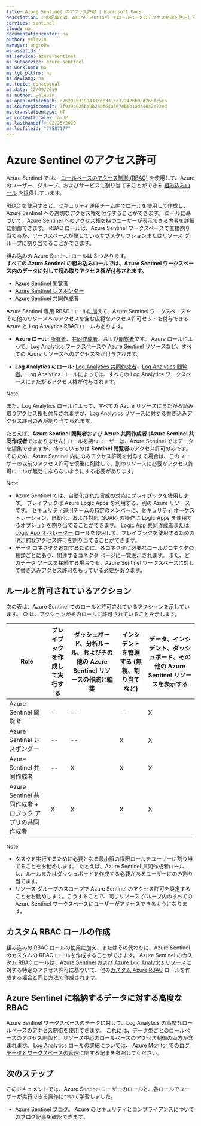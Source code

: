 ```yaml
---
title: Azure Sentinel のアクセス許可 | Microsoft Docs
description: この記事では、Azure Sentinel でロールベースのアクセス制御を使用してアクセス許可をユーザーに割り当て、ロールごとに許可するアクションを特定する方法について説明します。
services: sentinel
cloud: na
documentationcenter: na
author: yelevin
manager: angrobe
ms.assetid: ''
ms.service: azure-sentinel
ms.subservice: azure-sentinel
ms.workload: na
ms.tgt_pltfrm: na
ms.devlang: na
ms.topic: conceptual
ms.date: 12/09/2019
ms.author: yelevin
ms.openlocfilehash: e7629a53190433c6c331ce372476b0ed768fc5eb
ms.sourcegitcommit: 7f929a025ba0b26bf64a367eb6b1ada4042e72ed
ms.translationtype: HT
ms.contentlocale: ja-JP
ms.lasthandoff: 02/25/2020
ms.locfileid: "77587177"
---
```

# <a name="permissions-in-azure-sentinel"></a>Azure Sentinel のアクセス許可

Azure Sentinel では、 [ロールベースのアクセス制御 (RBAC)](../role-based-access-control/role-assignments-portal.md) を使用して、Azure のユーザー、グループ、およびサービスに割り当てることができる [組み込みロール](../role-based-access-control/built-in-roles.md) を提供しています。

RBAC を使用すると、セキュリティ運用チーム内でロールを使用して作成し、Azure Sentinel への適切なアクセス権を付与することができます。 ロールに基づいて、Azure Sentinel へのアクセス権を持つユーザーが表示できる内容を詳細に制御できます。 RBAC ロールは、Azure Sentinel ワークスペースで直接割り当てるか、ワークスペースが属しているサブスクリプションまたはリソース グループに割り当てることができます。

組み込みの Azure Sentinel ロールは 3 つあります。  
**すべての Azure Sentinel の組み込みロールでは、Azure Sentinel ワークスペース内のデータに対して読み取りアクセス権が付与されます。**
- [Azure Sentinel 閲覧者](../role-based-access-control/built-in-roles.md#azure-sentinel-reader)
- [Azure Sentinel レスポンダー](../role-based-access-control/built-in-roles.md#azure-sentinel-responder)
- [Azure Sentinel 共同作成者](../role-based-access-control/built-in-roles.md#azure-sentinel-contributor)

Azure Sentinel 専用 RBAC ロールに加えて、Azure Sentinel ワークスペースやその他のリソースへのアクセスを含む広範なアクセス許可セットを付与できる Azure と Log Analytics RBAC ロールもあります。

- **Azure ロール:** [所有者](../role-based-access-control/built-in-roles.md#owner)、[共同作成者](../role-based-access-control/built-in-roles.md#contributor)、および[閲覧者](../role-based-access-control/built-in-roles.md#reader)です。 Azure ロールによって、Log Analytics ワークスペースや Azure Sentinel リソースなど、すべての Azure リソースへのアクセス権が付与されます。

-   **Log Analytics のロール:** [Log Analytics 共同作成者](../role-based-access-control/built-in-roles.md#log-analytics-contributor)、[Log Analytics 閲覧者](../role-based-access-control/built-in-roles.md#log-analytics-reader)。 Log Analytics ロールによっては、すべての Log Analytics ワークスペースにまたがるアクセス権が付与されます。 

> [!NOTE]
> また、Log Analytics ロールによって、すべての Azure リソースにまたがる読み取りアクセス権も付与されますが、Log Analytics リソースに対する書き込みアクセス許可のみが割り当てられます。


たとえば、**Azure Sentinel 閲覧者**および **Azure 共同作成者** (**Azure Sentinel 共同作成者**ではありません) ロールを持つユーザーは、Azure Sentinel ではデータを編集できますが、持っているのは **Sentinel 閲覧者**のアクセス許可のみです。 そのため、Azure Sentinel 内にのみアクセス許可を付与する場合は、このユーザーの以前のアクセス許可を慎重に削除して、別のリソースに必要なアクセス許可ロールが無効にならないようにする必要があります。

> [!NOTE]
>- Azure Sentinel では、自動化された脅威の対応にプレイブックを使用します。 プレイブックは Azure Logic Apps を利用する、別の Azure リソースです。 セキュリティ運用チームの特定のメンバーに、セキュリティ オーケストレーション、自動化、および対応 (SOAR) の操作に Logic Apps を使用するオプションを割り当てることができます。 [Logic App 共同作成者](../role-based-access-control/built-in-roles.md#logic-app-contributor)または [Logic App オペレーター](../role-based-access-control/built-in-roles.md#logic-app-operator) ロールを使用して、プレイブックを使用するための明示的なアクセス許可を割り当てることができます。
>- データ コネクタを追加するために、各コネクタに必要なロールがコネクタの種類ごとにあり、関連するコネクタ ページに一覧表示されます。 また、どのデータ ソースを接続する場合でも、Azure Sentinel ワークスペースに対して書き込みアクセス許可をもっている必要があります。



## <a name="roles-and-allowed-actions"></a>ルールと許可されているアクション

次の表は、Azure Sentinel でのロールと許可されているアクションを示しています。 ○ は、アクションがそのロールに許可されていることを示します。

| Role | プレイブックを作成して実行する| ダッシュボード、分析ルール、およびその他の Azure Sentinel リソースの作成と編集 | インシデントを管理する (無視、割り当てなど) | データ、インシデント、ダッシュボード、その他の Azure Sentinel リソースを表示する |
|--- |---|---|---|---|
| Azure Sentinel 閲覧者 | -- | -- | -- | X |
| Azure Sentinel レスポンダー|--|--| X | X |
| Azure Sentinel 共同作成者 | -- | X | X | X |
| Azure Sentinel 共同作成者 + ロジック アプリの共同作成者 | X | X | X | X |


> [!NOTE]
> - タスクを実行するために必要となる最小限の権限ロールをユーザーに割り当てることをお勧めします。 たとえば、Azure Sentinel 共同作成者ロールは、ルールまたはダッシュボードを作成する必要があるユーザーにのみ割り当てます。
> - リソース グループのスコープで Azure Sentinel のアクセス許可を設定することをお勧めします。こうすることで、同じリソース グループ内のすべての Azure Sentinel ワークスペースにユーザーがアクセスできるようになります。
>
## <a name="building-custom-rbac-roles"></a>カスタム RBAC ロールの作成

組み込みの RBAC ロールの使用に加え、またはその代わりに、Azure Sentinel のカスタムの RBAC ロールを作成することができます。 Azure Sentinel のカスタム RBAC ロールは、[Azure Sentinel](../role-based-access-control/resource-provider-operations.md#microsoftsecurityinsights) および [Azure Log Analytics リソース](../role-based-access-control/resource-provider-operations.md#microsoftoperationalinsights)に対する特定のアクセス許可に基づいて、他の[カスタム Azure RBAC](../role-based-access-control/custom-roles-rest.md#create-a-custom-role) ロールを作成する場合と同じ方法で作成されます。

## <a name="advanced-rbac-on-the-data-you-store-in-azure-sentinel"></a>Azure Sentinel に格納するデータに対する高度な RBAC
  
Azure Sentinel ワークスペースのデータに対して、Log Analytics の高度なロールベースのアクセス制御を使用できます。 これには、データ型ごとのロールベースのアクセス制御と、リソース中心のロールベースのアクセス制御の両方が含まれます。 Log Analytics ロールの詳細については、 [Azure Monitor でのログ データとワークスペースの管理](../azure-monitor/platform/manage-access.md#manage-access-using-workspace-permissions)に関する記事を参照してください。

## <a name="next-steps"></a>次のステップ
このドキュメントでは、Azure Sentinel ユーザーのロールと、各ロールでユーザーが実行できる操作について学習しました。

* [Azure Sentinel ブログ](https://aka.ms/azuresentinelblog)。 Azure のセキュリティとコンプライアンスについてのブログ記事を確認できます。
